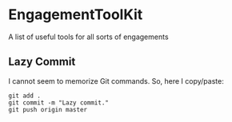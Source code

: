 # EngagementToolKit
A list of useful tools for all sorts of engagements

## Lazy Commit ##
I cannot seem to memorize Git commands. So, here I copy/paste:

```
git add .
git commit -m "Lazy commit."
git push origin master
```

